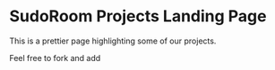 # SudoRoom Projects Landing Page

This is a prettier page highlighting some of our projects.

Feel free to fork and add
